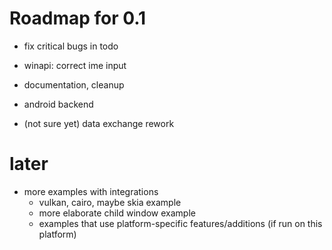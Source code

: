 Roadmap for 0.1
===============

- fix critical bugs in todo
- winapi: correct ime input
- documentation, cleanup
- android backend

- (not sure yet) data exchange rework

later
=====

- more examples with integrations
	- vulkan, cairo, maybe skia example
	- more elaborate child window example
	- examples that use platform-specific features/additions (if run on this platform)
